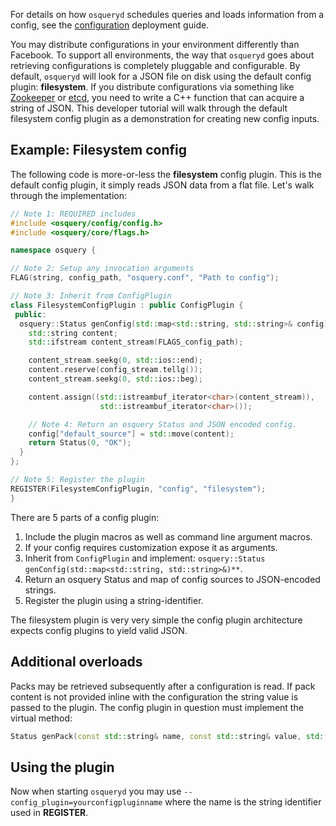 For details on how `osqueryd` schedules queries and loads information from a config, see the [configuration](../deployment/configuration.md) deployment guide.

You may distribute configurations in your environment differently than Facebook. To support all environments, the way that `osqueryd` goes about retrieving configurations is completely pluggable and configurable. By default, `osqueryd` will look for a JSON file on disk using the default config plugin: **filesystem**. If you distribute configurations via something like [Zookeeper](https://zookeeper.apache.org) or [etcd](https://github.com/coreos/etcd), you need to write a C++ function that can acquire a string of JSON. This developer tutorial will walk through the default filesystem config plugin as a demonstration for creating new config inputs.

## Example: Filesystem config

The following code is more-or-less the **filesystem** config plugin. This is the default config plugin, it simply reads JSON data from a flat file. Let's walk through the implementation:

```cpp
// Note 1: REQUIRED includes
#include <osquery/config/config.h>
#include <osquery/core/flags.h>

namespace osquery {

// Note 2: Setup any invocation arguments
FLAG(string, config_path, "osquery.conf", "Path to config");

// Note 3: Inherit from ConfigPlugin
class FilesystemConfigPlugin : public ConfigPlugin {
 public:
  osquery::Status genConfig(std::map<std::string, std::string>& config) {
    std::string content;
    std::ifstream content_stream(FLAGS_config_path);

    content_stream.seekg(0, std::ios::end);
    content.reserve(config_stream.tellg());
    content_stream.seekg(0, std::ios::beg);

    content.assign((std::istreambuf_iterator<char>(content_stream)),
                    std::istreambuf_iterator<char>());

    // Note 4: Return an osquery Status and JSON encoded config.
    config["default_source"] = std::move(content);
    return Status(0, "OK");
  }
};

// Note 5: Register the plugin
REGISTER(FilesystemConfigPlugin, "config", "filesystem");
}
```

There are 5 parts of a config plugin:

1. Include the plugin macros as well as command line argument macros.
2. If your config requires customization expose it as arguments.
3. Inherit from `ConfigPlugin` and implement: `osquery::Status genConfig(std::map<std::string, std::string>&)**`.
4. Return an osquery Status and map of config sources to JSON-encoded strings.
5. Register the plugin using a string-identifier.

The filesystem plugin is very very simple the config plugin architecture expects config plugins to yield valid JSON.

## Additional overloads

Packs may be retrieved subsequently after a configuration is read. If pack content is not provided inline with the configuration the string value is passed to the plugin. The config plugin in question must implement the virtual
method:

```cpp
Status genPack(const std::string& name, const std::string& value, std::string& pack);
```

## Using the plugin

Now when starting `osqueryd` you may use `--config_plugin=yourconfigpluginname` where the name is the string identifier used in **REGISTER**.
